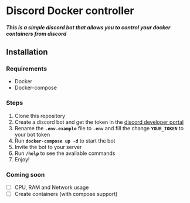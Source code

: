 # Discord Docker controller

##### This is a simple discord bot that allows you to control your docker containers from discord

## Installation

### Requirements

- Docker
- Docker-compose

### Steps

1. Clone this repository
2. Create a discord bot and get the token in the [discord developer portal](https://discord.com/developers/applications)
3. Rename the **```.env.example```** file to **```.env```** and fill the change **```YOUR_TOKEN```** to your bot token
4. Run **```docker-compose up -d```** to start the bot
5. Invite the bot to your server
6. Run **```/help```** to see the available commands
7. Enjoy!

### Coming soon

- [ ] CPU, RAM and Network usage
- [ ] Create containers (with compose support)